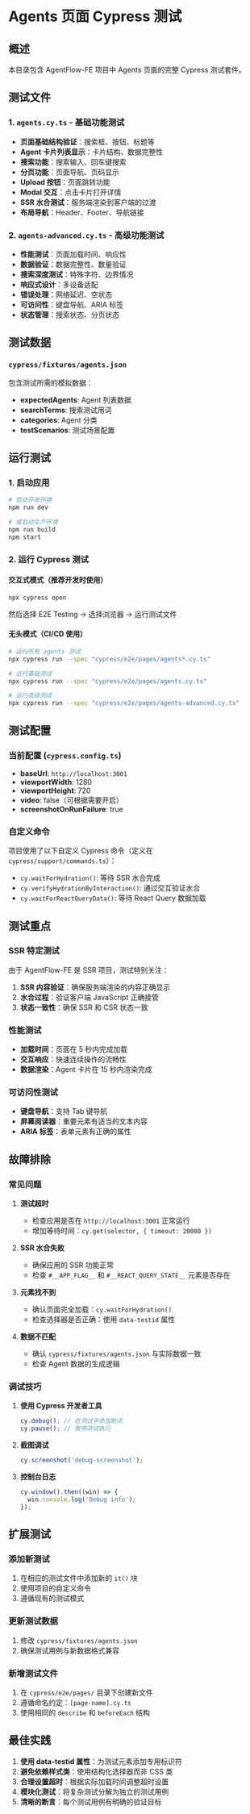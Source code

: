 # Agents 页面 Cypress 测试

## 概述

本目录包含 AgentFlow-FE 项目中 Agents 页面的完整 Cypress 测试套件。

## 测试文件

### 1. `agents.cy.ts` - 基础功能测试
- **页面基础结构验证**：搜索框、按钮、标题等
- **Agent 卡片列表显示**：卡片结构、数据完整性
- **搜索功能**：搜索输入、回车键搜索
- **分页功能**：页面导航、页码显示
- **Upload 按钮**：页面跳转功能
- **Modal 交互**：点击卡片打开详情
- **SSR 水合测试**：服务端渲染到客户端的过渡
- **布局导航**：Header、Footer、导航链接

### 2. `agents-advanced.cy.ts` - 高级功能测试
- **性能测试**：页面加载时间、响应性
- **数据验证**：数据完整性、数量验证
- **搜索深度测试**：特殊字符、边界情况
- **响应式设计**：多设备适配
- **错误处理**：网络延迟、空状态
- **可访问性**：键盘导航、ARIA 标签
- **状态管理**：搜索状态、分页状态

## 测试数据

### `cypress/fixtures/agents.json`
包含测试所需的模拟数据：
- **expectedAgents**: Agent 列表数据
- **searchTerms**: 搜索测试用词
- **categories**: Agent 分类
- **testScenarios**: 测试场景配置

## 运行测试

### 1. 启动应用
```bash
# 启动开发环境
npm run dev

# 或启动生产环境
npm run build
npm start
```

### 2. 运行 Cypress 测试

#### 交互式模式（推荐开发时使用）
```bash
npx cypress open
```
然后选择 E2E Testing → 选择浏览器 → 运行测试文件

#### 无头模式（CI/CD 使用）
```bash
# 运行所有 agents 测试
npx cypress run --spec "cypress/e2e/pages/agents*.cy.ts"

# 运行基础测试
npx cypress run --spec "cypress/e2e/pages/agents.cy.ts"

# 运行高级测试
npx cypress run --spec "cypress/e2e/pages/agents-advanced.cy.ts"
```

## 测试配置

### 当前配置 (`cypress.config.ts`)
- **baseUrl**: `http://localhost:3001`
- **viewportWidth**: 1280
- **viewportHeight**: 720
- **video**: false（可根据需要开启）
- **screenshotOnRunFailure**: true

### 自定义命令
项目使用了以下自定义 Cypress 命令（定义在 `cypress/support/commands.ts`）：
- `cy.waitForHydration()`: 等待 SSR 水合完成
- `cy.verifyHydrationByInteraction()`: 通过交互验证水合
- `cy.waitForReactQueryData()`: 等待 React Query 数据加载

## 测试重点

### SSR 特定测试
由于 AgentFlow-FE 是 SSR 项目，测试特别关注：
1. **SSR 内容验证**：确保服务端渲染的内容正确显示
2. **水合过程**：验证客户端 JavaScript 正确接管
3. **状态一致性**：确保 SSR 和 CSR 状态一致

### 性能测试
- **加载时间**：页面在 5 秒内完成加载
- **交互响应**：快速连续操作的流畅性
- **数据渲染**：Agent 卡片在 15 秒内渲染完成

### 可访问性测试
- **键盘导航**：支持 Tab 键导航
- **屏幕阅读器**：重要元素有适当的文本内容
- **ARIA 标签**：表单元素有正确的属性

## 故障排除

### 常见问题

1. **测试超时**
   - 检查应用是否在 `http://localhost:3001` 正常运行
   - 增加等待时间：`cy.get(selector, { timeout: 20000 })`

2. **SSR 水合失败**
   - 确保应用的 SSR 功能正常
   - 检查 `#__APP_FLAG__` 和 `#__REACT_QUERY_STATE__` 元素是否存在

3. **元素找不到**
   - 确认页面完全加载：`cy.waitForHydration()`
   - 检查选择器是否正确：使用 `data-testid` 属性

4. **数据不匹配**
   - 确认 `cypress/fixtures/agents.json` 与实际数据一致
   - 检查 Agent 数据的生成逻辑

### 调试技巧

1. **使用 Cypress 开发者工具**
   ```javascript
   cy.debug(); // 在测试中添加断点
   cy.pause(); // 暂停测试执行
   ```

2. **截图调试**
   ```javascript
   cy.screenshot('debug-screenshot');
   ```

3. **控制台日志**
   ```javascript
   cy.window().then((win) => {
     win.console.log('Debug info');
   });
   ```

## 扩展测试

### 添加新测试
1. 在相应的测试文件中添加新的 `it()` 块
2. 使用项目的自定义命令
3. 遵循现有的测试模式

### 更新测试数据
1. 修改 `cypress/fixtures/agents.json`
2. 确保测试用例与新数据格式兼容

### 新增测试文件
1. 在 `cypress/e2e/pages/` 目录下创建新文件
2. 遵循命名约定：`[page-name].cy.ts`
3. 使用相同的 `describe` 和 `beforeEach` 结构

## 最佳实践

1. **使用 data-testid 属性**：为测试元素添加专用标识符
2. **避免依赖样式类**：使用结构化选择器而非 CSS 类
3. **合理设置超时**：根据实际加载时间调整超时设置
4. **模块化测试**：将复杂测试分解为独立的测试用例
5. **清晰的断言**：每个测试用例有明确的验证目标